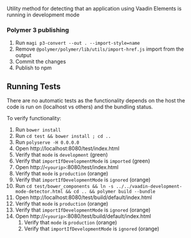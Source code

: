 Utility method for detecting that an application using Vaadin Elements is running in development mode

### Polymer 3 publishing

1. Run `magi p3-convert --out . --import-style=name`
2. Remove `@polymer/polymer/lib/utils/import-href.js` import from the output
3. Commit the changes
4. Publish to npm

## Running Tests

There are no automatic tests as the functionality depends on the host the code is run on (localhost vs others) and the bundling status.

To verify functionality:
1. Run `bower install`
1. Run `cd test && bower install ; cd ..`
1. Run `polyserve -H 0.0.0.0`
1. Open http://localhost:8080/test/index.html
  1. Verify that `mode` is `development` (green)
  1. Verify that `importIfDevelopmentMode` is `imported` (green)
1. Open http://`<yourip>`:8080/test/index.html
  1. Verify that `mode` is `production` (orange)
  1. Verify that `importIfDevelopmentMode` is `ignored` (orange)
1. Run `cd test/bower_components && ln -s ../../vaadin-development-mode-detector.html && cd .. && polymer build --bundle`
1. Open http://localhost:8080/test/build/default/index.html
  1. Verify that `mode` is `production` (orange)
  1. Verify that `importIfDevelopmentMode` is `ignored` (orange)
1. Open http://`<yourip>`:8080/test/build/default/index.html
    1. Verify that `mode` is `production` (orange)
    1. Verify that `importIfDevelopmentMode` is `ignored` (orange)
